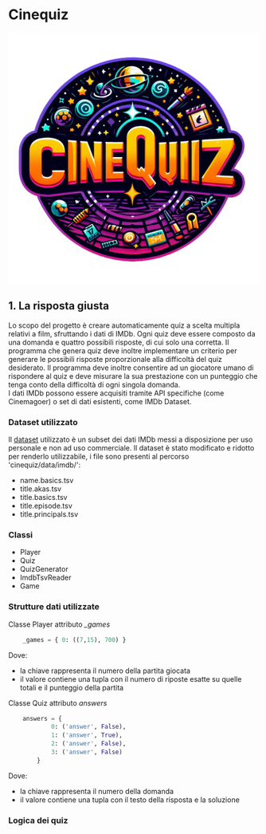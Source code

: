 # Cinequiz

![cinequiz logo](./data/img/cinequiz.png)

## 1. La risposta giusta

Lo scopo del progetto è creare automaticamente quiz a scelta multipla relativi a film, sfruttando i dati di IMDb. Ogni quiz deve essere composto da una domanda e quattro possibili risposte, di cui solo
una corretta. Il programma che genera quiz deve inoltre implementare un criterio per generare le
possibili risposte proporzionale alla difficoltà del quiz desiderato. Il programma deve inoltre
consentire ad un giocatore umano di rispondere al quiz e deve misurare la sua prestazione con un
punteggio che tenga conto della difficoltà di ogni singola domanda. \
I dati IMDb possono essere acquisiti tramite API specifiche (come Cinemagoer) o set di dati esistenti,
come IMDb Dataset.

### Dataset utilizzato

Il [dataset](https://developer.imdb.com/non-commercial-datasets/) utilizzato è un subset dei dati IMDb messi a disposizione per uso personale e non ad uso commerciale.
Il dataset è stato modificato e ridotto per renderlo utilizzabile, i file sono presenti al percorso 'cinequiz/data/imdb/':

- name.basics.tsv
- title.akas.tsv
- title.basics.tsv
- title.episode.tsv
- title.principals.tsv

### Classi

- Player
- Quiz
- QuizGenerator
- ImdbTsvReader
- Game

### Strutture dati utilizzate

Classe Player attributo *_games*

```python
    _games = { 0: ((7,15), 700) }
```

Dove:

- la chiave rappresenta il numero della partita giocata
- il valore contiene una tupla con il numero di riposte esatte su quelle totali e il punteggio della partita

Classe Quiz attributo *answers*

```python
    answers = { 
            0: ('answer', False),
            1: ('answer', True),
            2: ('answer', False),
            3: ('answer', False)
        }
```

Dove:

- la chiave rappresenta il numero della domanda
- il valore contiene una tupla con il testo della risposta e la soluzione

### Logica dei quiz

